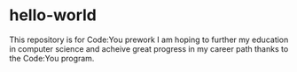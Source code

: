 # hello-world
This repository is for Code:You prework
I am hoping to further my education in computer science and acheive great progress in my career path thanks to the Code:You program.
